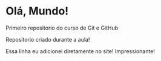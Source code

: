 # Olá, Mundo!
 Primeiro repositorio do curso de Git e GitHub

 Repositorio criado durante a aula!
 
 Essa linha eu adicionei diretamente no site! Impressionante!
